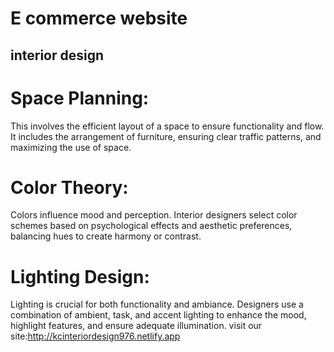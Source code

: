 # E commerce website
## interior design
# Space Planning:
This involves the efficient layout of a space to ensure functionality and flow. It includes the arrangement of furniture, ensuring clear traffic patterns, and maximizing the use of space.
# Color Theory: 
Colors influence mood and perception. Interior designers select color schemes based on psychological effects and aesthetic preferences, balancing hues to create harmony or contrast.

# Lighting Design: 
Lighting is crucial for both functionality and ambiance. Designers use a combination of ambient, task, and accent lighting to enhance the mood, highlight features, and ensure adequate illumination.
visit our site:http://kcinteriordesign976.netlify.app

